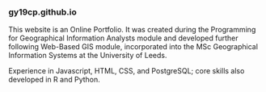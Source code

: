 ### gy19cp.github.io

This website is an Online Portfolio. It was created during the Programming for Geographical Information Analysts module and developed further following Web-Based GIS module, 
incorporated into the MSc Geographical Information Systems at the University of Leeds.

Experience in Javascript, HTML, CSS, and PostgreSQL; core skills also developed in R and Python.
